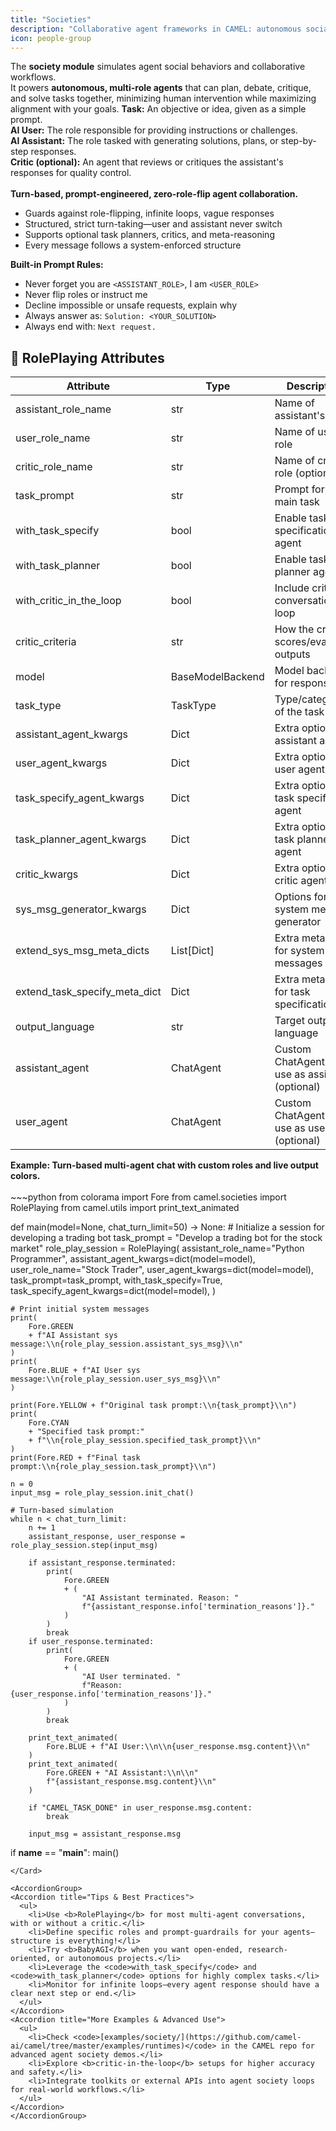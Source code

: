 ```yaml
---
title: "Societies"
description: "Collaborative agent frameworks in CAMEL: autonomous social behaviors, role-based task solving, and turn-based agent societies."
icon: people-group
---
```


<Note type="info" title="What is the Society Module?">
  The <b>society module</b> simulates agent social behaviors and collaborative workflows.<br/>
  It powers <b>autonomous, multi-role agents</b> that can plan, debate, critique, and solve tasks together, minimizing human intervention while maximizing alignment with your goals.
</Note>

<Card icon="users" title="Society Concepts: How Do AI Agents Interact?" className="my-6">
  <b>Task:</b> An objective or idea, given as a simple prompt.<br/>
  <b>AI User:</b> The role responsible for providing instructions or challenges.<br/>
  <b>AI Assistant:</b> The role tasked with generating solutions, plans, or step-by-step responses.<br/>
  <b>Critic (optional):</b> An agent that reviews or critiques the assistant's responses for quality control.<br/><br/>
</Card>

<div style={{ display: "flex", gap: "1.5rem", flexWrap: "wrap" }}>
  <Card icon="repeat" title="RolePlaying" style={{ flex: "1 1 320px" }}>
    <b>Turn-based, prompt-engineered, zero-role-flip agent collaboration.</b>
    <ul>
      <li>Guards against role-flipping, infinite loops, vague responses</li>
      <li>Structured, strict turn-taking—user and assistant never switch</li>
      <li>Supports optional task planners, critics, and meta-reasoning</li>
      <li>Every message follows a system-enforced structure</li>
    </ul>
    <div>
      <b>Built-in Prompt Rules:</b>
      <ul style={{ marginBottom: 0 }}>
        <li>Never forget you are <code>&lt;ASSISTANT_ROLE&gt;</code>, I am <code>&lt;USER_ROLE&gt;</code></li>
        <li>Never flip roles or instruct me</li>
        <li>Decline impossible or unsafe requests, explain why</li>
        <li>Always answer as: <code>Solution: &lt;YOUR_SOLUTION&gt;</code></li>
        <li>Always end with: <code>Next request.</code></li>
      </ul>
    </div>
  </Card>
</div>

## 🧩 RolePlaying Attributes

<AccordionGroup>
  <Accordion title="All RolePlaying Parameters">
    <table>
      <thead>
        <tr>
          <th>Attribute</th>
          <th>Type</th>
          <th>Description</th>
        </tr>
      </thead>
      <tbody>
        <tr><td>assistant_role_name</td><td>str</td><td>Name of assistant's role</td></tr>
        <tr><td>user_role_name</td><td>str</td><td>Name of user's role</td></tr>
        <tr><td>critic_role_name</td><td>str</td><td>Name of critic's role (optional)</td></tr>
        <tr><td>task_prompt</td><td>str</td><td>Prompt for the main task</td></tr>
        <tr><td>with_task_specify</td><td>bool</td><td>Enable task specification agent</td></tr>
        <tr><td>with_task_planner</td><td>bool</td><td>Enable task planner agent</td></tr>
        <tr><td>with_critic_in_the_loop</td><td>bool</td><td>Include critic in conversation loop</td></tr>
        <tr><td>critic_criteria</td><td>str</td><td>How the critic scores/evaluates outputs</td></tr>
        <tr><td>model</td><td>BaseModelBackend</td><td>Model backend for responses</td></tr>
        <tr><td>task_type</td><td>TaskType</td><td>Type/category of the task</td></tr>
        <tr><td>assistant_agent_kwargs</td><td>Dict</td><td>Extra options for assistant agent</td></tr>
        <tr><td>user_agent_kwargs</td><td>Dict</td><td>Extra options for user agent</td></tr>
        <tr><td>task_specify_agent_kwargs</td><td>Dict</td><td>Extra options for task specify agent</td></tr>
        <tr><td>task_planner_agent_kwargs</td><td>Dict</td><td>Extra options for task planner agent</td></tr>
        <tr><td>critic_kwargs</td><td>Dict</td><td>Extra options for critic agent</td></tr>
        <tr><td>sys_msg_generator_kwargs</td><td>Dict</td><td>Options for system message generator</td></tr>
        <tr><td>extend_sys_msg_meta_dicts</td><td>List[Dict]</td><td>Extra metadata for system messages</td></tr>
        <tr><td>extend_task_specify_meta_dict</td><td>Dict</td><td>Extra metadata for task specification</td></tr>
        <tr><td>output_language</td><td>str</td><td>Target output language</td></tr>
        <tr><td>assistant_agent</td><td>ChatAgent</td><td>Custom ChatAgent to use as assistant (optional)</td></tr>
        <tr><td>user_agent</td><td>ChatAgent</td><td>Custom ChatAgent to use as user (optional)</td></tr>
      </tbody>
    </table>
  </Accordion>
</AccordionGroup>

<Card icon="zap" title="Get Started: RolePlaying in Action" className="my-6">
  <b>Example: Turn-based multi-agent chat with custom roles and live output colors.</b>
  <br/><br/>
  ~~~python
from colorama import Fore
from camel.societies import RolePlaying
from camel.utils import print_text_animated

def main(model=None, chat_turn_limit=50) -> None:
    # Initialize a session for developing a trading bot
    task_prompt = "Develop a trading bot for the stock market"
    role_play_session = RolePlaying(
        assistant_role_name="Python Programmer",
        assistant_agent_kwargs=dict(model=model),
        user_role_name="Stock Trader",
        user_agent_kwargs=dict(model=model),
        task_prompt=task_prompt,
        with_task_specify=True,
        task_specify_agent_kwargs=dict(model=model),
    )

    # Print initial system messages
    print(
        Fore.GREEN
        + f"AI Assistant sys message:\\n{role_play_session.assistant_sys_msg}\\n"
    )
    print(
        Fore.BLUE + f"AI User sys message:\\n{role_play_session.user_sys_msg}\\n"
    )

    print(Fore.YELLOW + f"Original task prompt:\\n{task_prompt}\\n")
    print(
        Fore.CYAN
        + "Specified task prompt:"
        + f"\\n{role_play_session.specified_task_prompt}\\n"
    )
    print(Fore.RED + f"Final task prompt:\\n{role_play_session.task_prompt}\\n")

    n = 0
    input_msg = role_play_session.init_chat()

    # Turn-based simulation
    while n < chat_turn_limit:
        n += 1
        assistant_response, user_response = role_play_session.step(input_msg)

        if assistant_response.terminated:
            print(
                Fore.GREEN
                + (
                    "AI Assistant terminated. Reason: "
                    f"{assistant_response.info['termination_reasons']}."
                )
            )
            break
        if user_response.terminated:
            print(
                Fore.GREEN
                + (
                    "AI User terminated. "
                    f"Reason: {user_response.info['termination_reasons']}."
                )
            )
            break

        print_text_animated(
            Fore.BLUE + f"AI User:\\n\\n{user_response.msg.content}\\n"
        )
        print_text_animated(
            Fore.GREEN + "AI Assistant:\\n\\n"
            f"{assistant_response.msg.content}\\n"
        )

        if "CAMEL_TASK_DONE" in user_response.msg.content:
            break

        input_msg = assistant_response.msg

if __name__ == "__main__":
    main()
  ~~~
</Card>

<AccordionGroup>
  <Accordion title="Tips & Best Practices">
    <ul>
      <li>Use <b>RolePlaying</b> for most multi-agent conversations, with or without a critic.</li>
      <li>Define specific roles and prompt-guardrails for your agents—structure is everything!</li>
      <li>Try <b>BabyAGI</b> when you want open-ended, research-oriented, or autonomous projects.</li>
      <li>Leverage the <code>with_task_specify</code> and <code>with_task_planner</code> options for highly complex tasks.</li>
      <li>Monitor for infinite loops—every agent response should have a clear next step or end.</li>
    </ul>
  </Accordion>
  <Accordion title="More Examples & Advanced Use">
    <ul>
      <li>Check <code>[examples/society/](https://github.com/camel-ai/camel/tree/master/examples/runtimes)</code> in the CAMEL repo for advanced agent society demos.</li>
      <li>Explore <b>critic-in-the-loop</b> setups for higher accuracy and safety.</li>
      <li>Integrate toolkits or external APIs into agent society loops for real-world workflows.</li>
    </ul>
  </Accordion>
</AccordionGroup>
